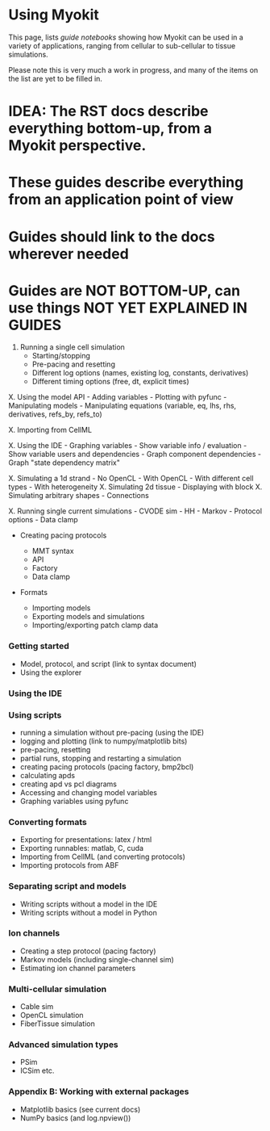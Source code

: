 # Using Myokit

This page, lists _guide notebooks_ showing how Myokit can be used in a variety of applications, ranging from cellular to sub-cellular to tissue simulations.

Please note this is very much a work in progress, and many of the items on the list are yet to be filled in.


# IDEA: The RST docs describe everything bottom-up, from a Myokit perspective.
# These guides describe everything from an application point of view
# Guides should link to the docs wherever needed

# Guides are NOT BOTTOM-UP, can use things NOT YET EXPLAINED IN GUIDES

1. Running a single cell simulation
    - Starting/stopping
    - Pre-pacing and resetting
    - Different log options (names, existing log, constants, derivatives)
    - Different timing options (free, dt, explicit times)

X. Using the model API
    - Adding variables
    - Plotting with pyfunc
    - Manipulating models
    - Manipulating equations (variable, eq, lhs, rhs, derivatives, refs_by, refs_to)

X. Importing from CellML

X. Using the IDE
    - Graphing variables
    - Show variable info / evaluation
    - Show variable users and dependencies
    - Graph component dependencies
    - Graph "state dependency matrix"


X. Simulating a 1d strand
    - No OpenCL
    - With OpenCL
    - With different cell types
    - With heterogeneity
X. Simulating 2d tissue
    - Displaying with block
X. Simulating arbitrary shapes
    - Connections

X. Running single current simulations
    - CVODE sim
    - HH
    - Markov
    - Protocol options
    - Data clamp


- Creating pacing protocols
    - MMT syntax
    - API
    - Factory
    - Data clamp
    
- Formats
    - Importing models
    - Exporting models and simulations
    - Importing/exporting patch clamp data
























### Getting started

- Model, protocol, and script (link to syntax document)
- Using the explorer

### Using the IDE

### Using scripts
- running a simulation without pre-pacing (using the IDE)
- logging and plotting (link to numpy/matplotlib bits)
- pre-pacing, resetting
- partial runs, stopping and restarting a simulation
- creating pacing protocols (pacing factory, bmp2bcl)
- calculating apds
- creating apd vs pcl diagrams
- Accessing and changing model variables
- Graphing variables using pyfunc

### Converting formats
- Exporting for presentations: latex / html
- Exporting runnables: matlab, C, cuda
- Importing from CellML (and converting protocols)
- Importing protocols from ABF

### Separating script and models
- Writing scripts without a model in the IDE
- Writing scripts without a model in Python

### Ion channels
- Creating a step protocol (pacing factory)
- Markov models (including single-channel sim)
- Estimating ion channel parameters

### Multi-cellular simulation
- Cable sim
- OpenCL simulation
- FiberTissue simulation

### Advanced simulation types
- PSim
- ICSim etc.


### Appendix B: Working with external packages
- Matplotlib basics (see current docs)
- NumPy basics (and log.npview())

